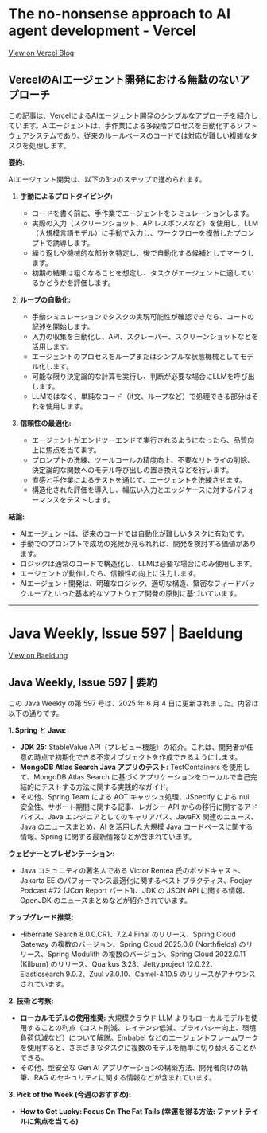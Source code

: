 # The no-nonsense approach to AI agent development - Vercel

[View on Vercel Blog](https://vercel.com/blog/the-no-nonsense-approach-to-ai-agent-development)

## VercelのAIエージェント開発における無駄のないアプローチ

この記事は、VercelによるAIエージェント開発のシンプルなアプローチを紹介しています。AIエージェントは、手作業による多段階プロセスを自動化するソフトウェアシステムであり、従来のルールベースのコードでは対応が難しい複雑なタスクを処理します。

**要約:**

AIエージェント開発は、以下の3つのステップで進められます。

1.  **手動によるプロトタイピング:**
    *   コードを書く前に、手作業でエージェントをシミュレーションします。
    *   実際の入力（スクリーンショット、APIレスポンスなど）を使用し、LLM（大規模言語モデル）に手動で入力し、ワークフローを模倣したプロンプトで誘導します。
    *   繰り返しや機械的な部分を特定し、後で自動化する候補としてマークします。
    *   初期の結果は粗くなることを想定し、タスクがエージェントに適しているかどうかを評価します。

2.  **ループの自動化:**
    *   手動シミュレーションでタスクの実現可能性が確認できたら、コードの記述を開始します。
    *   入力の収集を自動化し、API、スクレーパー、スクリーンショットなどを活用します。
    *   エージェントのプロセスをループまたはシンプルな状態機械としてモデル化します。
    *   可能な限り決定論的な計算を実行し、判断が必要な場合にLLMを呼び出します。
    *   LLMではなく、単純なコード（if文、ループなど）で処理できる部分はそれを使用します。

3.  **信頼性の最適化:**
    *   エージェントがエンドツーエンドで実行されるようになったら、品質向上に焦点を当てます。
    *   プロンプトの洗練、ツールコールの精度向上、不要なリトライの削除、決定論的な関数へのモデル呼び出しの置き換えなどを行います。
    *   直感と手作業によるテストを通じて、エージェントを洗練させます。
    *   構造化された評価を導入し、幅広い入力とエッジケースに対するパフォーマンスをテストします。

**結論:**

*   AIエージェントは、従来のコードでは自動化が難しいタスクに有効です。
*   手動でのプロンプトで成功の兆候が見られれば、開発を検討する価値があります。
*   ロジックは通常のコードで構造化し、LLMは必要な場合にのみ使用します。
*   エージェントが動作したら、信頼性の向上に注力します。
*   AIエージェント開発は、明確なロジック、適切な構造、緊密なフィードバックループといった基本的なソフトウェア開発の原則に基づいています。

---
# Java Weekly, Issue 597 | Baeldung

[View on Baeldung](https://feeds.feedblitz.com/~/919706507/0/baeldung~Java-Weekly-Issue)

## Java Weekly, Issue 597 | 要約

この Java Weekly の第 597 号は、2025 年 6 月 4 日に更新されました。内容は以下の通りです。

**1. Spring と Java:**

*   **JDK 25:** StableValue API（プレビュー機能）の紹介。これは、開発者が任意の時点で初期化できる不変オブジェクトを作成できるようにします。
*   **MongoDB Atlas Search Java アプリのテスト:** TestContainers を使用して、MongoDB Atlas Search に基づくアプリケーションをローカルで自己完結的にテストする方法に関する実践的なガイド。
*   その他、Spring Team による AOT キャッシュ処理、JSpecify による null 安全性、サポート期間に関する記事、レガシー API からの移行に関するアドバイス、Java エンジニアとしてのキャリアパス、JavaFX 関連のニュース、Java のニュースまとめ、AI を活用した大規模 Java コードベースに関する情報、Spring に関する最新情報などが含まれています。

**ウェビナーとプレゼンテーション:**

*   Java コミュニティの著名人である Victor Rentea 氏のポッドキャスト、Jakarta EE のパフォーマンス最適化に関するベストプラクティス、Foojay Podcast #72 (JCon Report パート1)、JDK の JSON API に関する情報、OpenJDK のニュースまとめなどが紹介されています。

**アップグレード推奨:**

*   Hibernate Search 8.0.0.CR1、7.2.4.Final のリリース、Spring Cloud Gateway の複数のバージョン、Spring Cloud 2025.0.0 (Northfields) のリリース、Spring Modulith の複数のバージョン、Spring Cloud 2022.0.11 (Kilburn) のリリース、Quarkus 3.23、Jetty.project 12.0.22、Elasticsearch 9.0.2、Zuul v3.0.10、Camel-4.10.5 のリリースがアナウンスされています。

**2. 技術と考察:**

*   **ローカルモデルの使用推奨:** 大規模クラウド LLM よりもローカルモデルを使用することの利点（コスト削減、レイテンシ低減、プライバシー向上、環境負荷低減など）について解説。Embabel などのエージェントフレームワークを使用すると、さまざまなタスクに複数のモデルを簡単に切り替えることができる。
*   その他、型安全な Gen AI アプリケーションの構築方法、開発者向けの執筆、RAG のセキュリティに関する情報などが含まれています。

**3. Pick of the Week (今週のおすすめ):**

*   **How to Get Lucky: Focus On The Fat Tails (幸運を得る方法: ファットテイルに焦点を当てる)**
